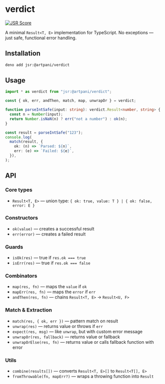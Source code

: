 # verdict

[![JSR Score](https://jsr.io/badges/@artpani/verdict/score)](https://jsr.io/@artpani/verdict)

A minimal `Result<T, E>` implementation for TypeScript. No exceptions — just
safe, functional error handling.

## Installation

```sh
deno add jsr:@artpani/verdict
```

## Usage

```ts
import * as verdict from "jsr:@artpani/verdict";

const { ok, err, andThen, match, map, unwrapOr } = verdict;

function parseIntSafe(input: string): verdict.Result<number, string> {
  const n = Number(input);
  return Number.isNaN(n) ? err("not a number") : ok(n);
}

const result = parseIntSafe("123");
console.log(
  match(result, {
    ok: (n) => `Parsed: ${n}`,
    err: (e) => `Failed: ${e}`,
  }),
);
```

## API

### Core types

- `Result<T, E>` — union type:
  `{ ok: true, value: T } | { ok: false, error: E }`

### Constructors

- `ok(value)` — creates a successful result
- `err(error)` — creates a failed result

### Guards

- `isOk(res)` — true if `res.ok === true`
- `isErr(res)` — true if `res.ok === false`

### Combinators

- `map(res, fn)` — maps the `value` if `ok`
- `mapErr(res, fn)` — maps the `error` if `err`
- `andThen(res, fn)` — chains `Result<T, E>` → `Result<U, F>`

### Match & Extraction

- `match(res, { ok, err })` — pattern match on result
- `unwrap(res)` — returns value or throws if `err`
- `expect(res, msg)` — like `unwrap`, but with custom error message
- `unwrapOr(res, fallback)` — returns value or fallback
- `unwrapOrElse(res, fn)` — returns value or calls fallback function with error

### Utils

- `combine(results[])` — converts `Result<T, E>[]` to `Result<T[], E>`
- `fromThrowable(fn, mapErr?)` — wraps a throwing function into `Result`
